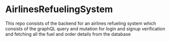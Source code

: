 # AirlinesRefuelingSystem
This repo consists of the backend for an airlines refueling system which consists of the graphQL query and mutation for login and signup verification and fetching all the fuel and order details from the database
